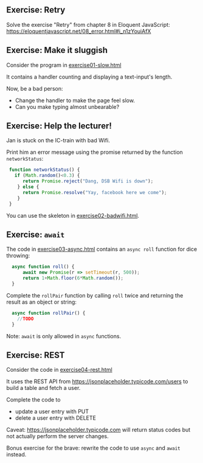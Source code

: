 Exercise: Retry
---------------

Solve the exercise "Retry" from chapter 8 in Eloquent JavaScript: https://eloquentjavascript.net/08_error.html#i_n1zYouiAfX


Exercise: Make it sluggish
--------------------------

Consider the program in [exercise01-slow.html](exercise01-slow.html)

It contains a handler counting and displaying a text-input's length.

Now, be a bad person:
- Change the handler to make the page feel slow.
- Can you make typing almost unbearable?


Exercise: Help the lecturer!
----------------------------

Jan is stuck on the IC-train with bad Wifi.

Print him an error message using the
promise returned by the function `networkStatus`:

```javascript
 function networkStatus() {
   if (Math.random()<0.3) {
      return Promise.reject("Dang, DSB Wifi is down");
    } else {
      return Promise.resolve("Yay, facebook here we come");
    }
 }
 ```

You can use the skeleton in [exercise02-badwifi.html](exercise02-badwifi.html).


Exercise: `await`
-----------------

The code in [exercise03-async.html](exercise03-async.html)
contains an `async roll` function for dice throwing:

```javascript
  async function roll() {
      await new Promise(r => setTimeout(r, 500));
      return 1+Math.floor(6*Math.random());
  }
```

Complete the `rollPair` function by calling `roll` twice
and returning the result as an object or string:
```javascript
  async function rollPair() {
    //TODO
  }
```

Note: `await` is only allowed in `async` functions.


Exercise: REST
--------------

Consider the code in [exercise04-rest.html](exercise04-rest.html)

It uses the REST API from https://jsonplaceholder.typicode.com/users
to build a table and fetch a user.

Complete the code to 
- update a user entry with PUT
- delete a user entry with DELETE

Caveat: https://jsonplaceholder.typicode.com
will return status codes but not actually perform the server changes.

Bonus exercise for the brave: rewrite the code to use `async` and `await` instead.
